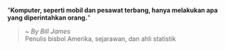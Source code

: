 "**Komputer, seperti mobil dan pesawat terbang, hanya melakukan apa yang diperintahkan orang.**"

> ~ _By Bill James_  
Penulis bisbol Amerika, sejarawan, dan ahli statistik

